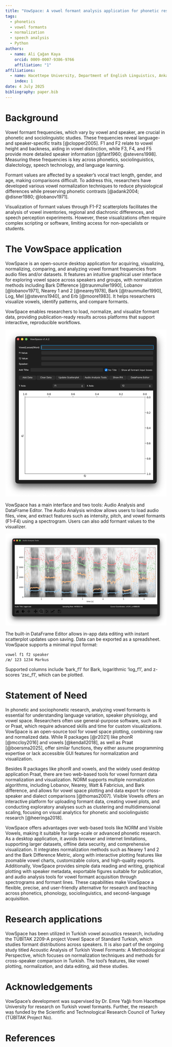 ```yaml
---
title: "VowSpace: A vowel formant analysis application for phonetic research"
tags:
  - phonetics
  - vowel formants
  - normalization
  - speech analysis
  - Python
authors:
  - name: Ali Çağan Kaya
    orcid: 0009-0007-9386-9766
    affiliation: "1"
affiliations:
  - name: Hacettepe University, Department of English Linguistics, Ankara, Türkiye
    index: 1
date: 4 July 2025
bibliography: paper.bib
---
```


# Background

Vowel formant frequencies, which vary by vowel and speaker, are crucial in phonetic and sociolinguistic studies. These frequencies reveal language- and speaker-specific traits [@clopper2005]. F1 and F2 relate to vowel height and backness, aiding in vowel distinction, while F3, F4, and F5 provide more detailed speaker information [@fant1960; @stevens1998]. Measuring these frequencies is key across phonetics, sociolinguistics, dialectology, speech technology, and language learning.

Formant values are affected by a speaker’s vocal tract length, gender, and age, making comparisons difficult. To address this, researchers have developed various vowel normalization techniques to reduce physiological differences while preserving phonetic contrasts [@adank2004; @disner1980; @lobanov1971].

Visualization of formant values through F1-F2 scatterplots facilitates the analysis of vowel inventories, regional and diachronic differences, and speech perception experiments. However, these visualizations often require complex scripting or software, limiting access for non-specialists or students.

# The VowSpace application

VowSpace is an open-source desktop application for acquiring, visualizing, normalizing, comparing, and analyzing vowel formant frequencies from audio files and/or datasets. It features an intuitive graphical user interface for exploring vowel space across speakers and groups, with normalization methods including Bark Difference [@traunmuller1990], Lobanov [@lobanov1971], Nearey 1 and 2 [@nearey1978], Bark [@traunmuller1990], Log, Mel [@stevens1940], and Erb [@moore1983]. It helps researchers visualize vowels, identify patterns, and compare formants. 

VowSpace enables researchers to load, normalize, and visualize formant data, providing publication-ready results across platforms that support interactive, reproducible workflows.

![VowSpace's main user interface](jossimage1.png)

VowSpace has a main interface and two tools: Audio Analysis and DataFrame Editor. The Audio Analysis window allows users to load audio files, view, and extract features such as intensity, pitch, and vowel formants (F1–F4) using a spectrogram. Users can also add formant values to the visualizer. 

![Audio Analysis Tools UI](jossimage2.png)

The built-in DataFrame Editor allows in-app data editing with instant scatterplot updates upon saving. Data can be exported as a spreadsheet. VowSpace supports a minimal input format:

```
vowel f1 f2 speaker
/æ/ 123 1234 Markus
```

Supported columns include ‘bark_f1’ for Bark, logarithmic ‘log_f1’, and z-scores ‘zsc_f1’, which can be plotted.

# Statement of Need

In phonetic and sociophonetic research, analyzing vowel formants is essential for understanding language variation, speaker physiology, and vowel space. Researchers often use general-purpose software, such as R or Praat, which require advanced skills and time for custom visualizations. VowSpace is an open-source tool for vowel space plotting, combining raw and normalized data. While R packages [@r2021] like phonR [@mccloy2016] and vowels [@kendall2018], as well as Praat [@boersma2025], offer similar functions, they either assume programming expertise or lack accessible GUI features for normalization and visualization.

Besides R packages like phonR and vowels, and the widely used desktop application Praat, there are two web-based tools for vowel formant data normalization and visualization. NORM supports multiple normalization algorithms, including Lobanov, Nearey, Watt & Fabricius, and Bark difference, and allows for vowel space plotting and data export for cross-speaker and dialect comparisons [@thomas2007]. Visible Vowels offers an interactive platform for uploading formant data, creating vowel plots, and conducting exploratory analyses such as clustering and multidimensional scaling, focusing on visual analytics for phonetic and sociolinguistic research [@heeringa2018].

VowSpace offers advantages over web-based tools like NORM and Visible Vowels, making it suitable for large-scale or advanced phonetic research. As a desktop application, it avoids browser and internet limitations, supporting larger datasets, offline data security, and comprehensive visualization. It integrates normalization methods such as Nearey 1 and 2 and the Bark Difference Metric, along with interactive plotting features like zoomable vowel charts, customizable colors, and high-quality exports. Additionally, VowSpace provides simple data reading and writing, graphical plotting with speaker metadata, exportable figures suitable for publication, and audio analysis tools for vowel formant acquisition through spectrograms and formant lines. These capabilities make VowSpace a flexible, precise, and user-friendly alternative for research and teaching across phonetics, phonology, sociolinguistics, and second-language acquisition.


# Research applications

VowSpace has been utilized in Turkish vowel acoustics research, including the TÜBİTAK 2209-A project Vowel Space of Standard Turkish, which studies formant distributions across speakers. It is also part of the ongoing study titled Acoustic Analysis of Turkish Vowel Formants: A Methodological Perspective, which focuses on normalization techniques and methods for cross-speaker comparison in Turkish. The tool’s features, like vowel plotting, normalization, and data editing, aid these studies.

# Acknowledgements

VowSpace’s development was supervised by Dr. Emre Yağlı from Hacettepe University for research on Turkish vowel formants. Further, the research was funded by the Scientific and Technological Research Council of Turkey (TÜBİTAK Project No).

# References